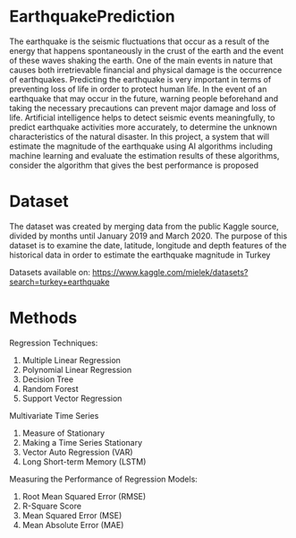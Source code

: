 # EarthquakePrediction

The earthquake is the seismic fluctuations that occur as a result of the energy that happens spontaneously in the crust of the earth and the event of these waves shaking the earth. One of the main events in nature that causes both irretrievable financial and physical damage is the occurrence of earthquakes. Predicting the earthquake is very important in terms of preventing loss of life in order to protect human life. In the event of an earthquake that may occur in the future, warning people beforehand and taking the necessary precautions can prevent major damage and loss of life. 
Artificial intelligence helps to detect seismic events meaningfully, to predict earthquake activities more accurately, to determine the unknown characteristics of the natural disaster. In this project, a system that will estimate the magnitude of the earthquake using AI algorithms including machine learning and evaluate the estimation results of these algorithms, consider the algorithm that gives the best performance is proposed

# Dataset
The dataset was created by merging data from the public Kaggle source, divided by months until January 2019 and March 2020.
The purpose of this dataset is to examine the date, latitude, longitude and depth features of the historical data in order to estimate the earthquake magnitude in Turkey

Datasets available on: https://www.kaggle.com/mielek/datasets?search=turkey+earthquake

# Methods
Regression Techniques:
1) Multiple Linear Regression
2) Polynomial Linear Regression
3) Decision Tree
4) Random Forest
5) Support Vector Regression

Multivariate Time Series
1) Measure of Stationary
2) Making a Time Series Stationary
3) Vector Auto Regression (VAR)
4)  Long Short-term Memory (LSTM)

Measuring the Performance of Regression Models:
1) Root Mean Squared Error (RMSE)
2) R-Square Score
3) Mean Squared Error (MSE)
4) Mean Absolute Error (MAE)
